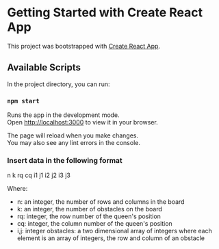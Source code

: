 # Getting Started with Create React App

This project was bootstrapped with [Create React App](https://github.com/facebook/create-react-app).

## Available Scripts

In the project directory, you can run:

### `npm start`

Runs the app in the development mode.\
Open [http://localhost:3000](http://localhost:3000) to view it in your browser.

The page will reload when you make changes.\
You may also see any lint errors in the console.

### Insert data in the following format

n k
rq cq
i1 j1
i2 j2
i3 j3

Where:

- n: an integer, the number of rows and columns in the board
- k: an integer, the number of obstacles on the board
- rq: integer, the row number of the queen's position
- cq: integer, the column number of the queen's position
- i,j: integer obstacles: a two dimensional array of integers where each element is an array of integers, the row and column of an obstacle
